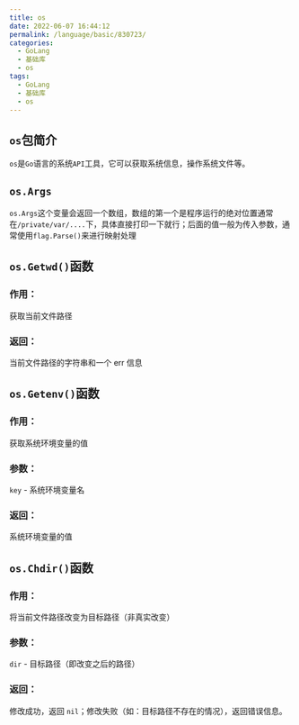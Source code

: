 ```yaml
---
title: os
date: 2022-06-07 16:44:12
permalink: /language/basic/830723/
categories:
  - GoLang
  - 基础库
  - os
tags:
  - GoLang
  - 基础库
  - os
---
```


## `os`包简介

`os`是`Go`语言的系统`API`工具，它可以获取系统信息，操作系统文件等。

<!-- more -->

## `os.Args`

`os.Args`这个变量会返回一个数组，数组的第一个是程序运行的绝对位置通常在`/private/var/....`下，具体直接打印一下就行；后面的值一般为传入参数，通常使用`flag.Parse()`来进行映射处理

## `os.Getwd()`函数

### 作用：

获取当前文件路径

### 返回：

当前文件路径的字符串和一个 err 信息

## `os.Getenv()`函数

### 作用：

获取系统环境变量的值

### 参数：

`key` - 系统环境变量名

### 返回：

系统环境变量的值

## `os.Chdir()`函数

### 作用：

将当前文件路径改变为目标路径（非真实改变）

### 参数：

`dir` - 目标路径（即改变之后的路径）

### 返回：

修改成功，返回 `nil`；修改失败（如：目标路径不存在的情况），返回错误信息。
